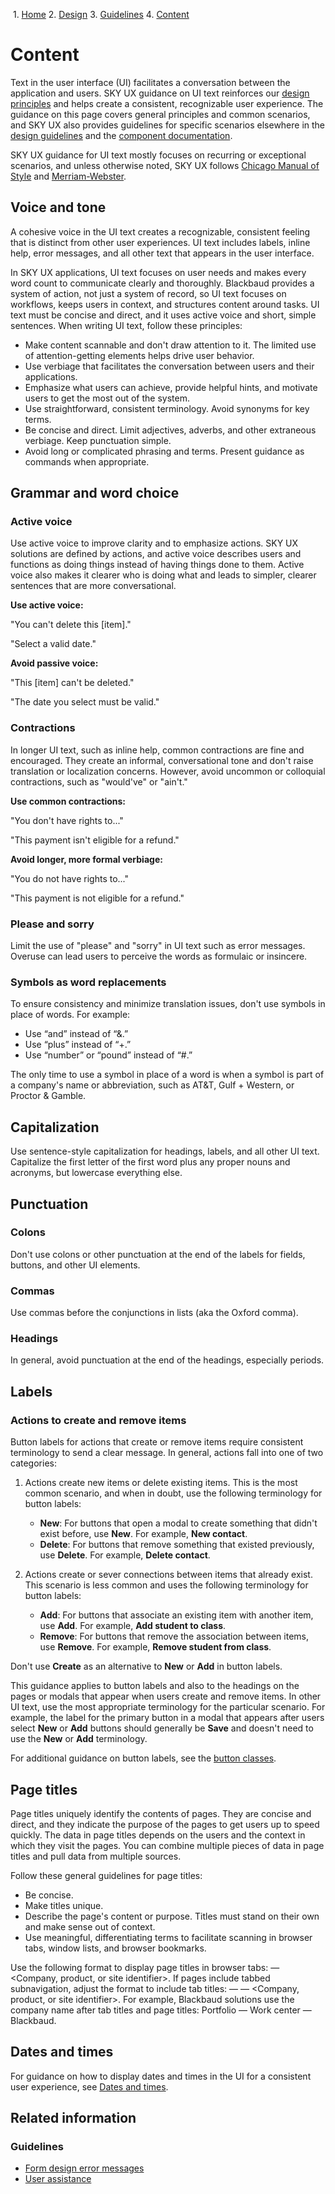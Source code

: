             

 1.  [Home](/skyux/)
2.  [Design](/skyux/design.md)
3.  [Guidelines](/skyux/design/guidelines.md)
4.  [Content](/skyux/design/guidelines/content.md)

Content
=======

Text in the user interface (UI) facilitates a conversation between the application and users. SKY UX guidance on UI text reinforces our [design principles](/skyux/design/principles.md) and helps create a consistent, recognizable user experience. The guidance on this page covers general principles and common scenarios, and SKY UX also provides guidelines for specific scenarios elsewhere in the [design guidelines](/skyux/design/guidelines.md) and the [component documentation](/skyux/components.md).

SKY UX guidance for UI text mostly focuses on recurring or exceptional scenarios, and unless otherwise noted, SKY UX follows [Chicago Manual of Style](https://www.chicagomanualofstyle.org/home.html) and [Merriam-Webster](https://www.merriam-webster.com/).

Voice and tone
--------------

A cohesive voice in the UI text creates a recognizable, consistent feeling that is distinct from other user experiences. UI text includes labels, inline help, error messages, and all other text that appears in the user interface.

In SKY UX applications, UI text focuses on user needs and makes every word count to communicate clearly and thoroughly. Blackbaud provides a system of action, not just a system of record, so UI text focuses on workflows, keeps users in context, and structures content around tasks. UI text must be concise and direct, and it uses active voice and short, simple sentences. When writing UI text, follow these principles:

*   Make content scannable and don't draw attention to it. The limited use of attention-getting elements helps drive user behavior.
*   Use verbiage that facilitates the conversation between users and their applications.
*   Emphasize what users can achieve, provide helpful hints, and motivate users to get the most out of the system.
*   Use straightforward, consistent terminology. Avoid synonyms for key terms.
*   Be concise and direct. Limit adjectives, adverbs, and other extraneous verbiage. Keep punctuation simple.
*   Avoid long or complicated phrasing and terms. Present guidance as commands when appropriate.

Grammar and word choice
-----------------------

### Active voice

Use active voice to improve clarity and to emphasize actions. SKY UX solutions are defined by actions, and active voice describes users and functions as doing things instead of having things done to them. Active voice also makes it clearer who is doing what and leads to simpler, clearer sentences that are more conversational.

**Use active voice:**

"You can't delete this \[item\]."

"Select a valid date."

**Avoid passive voice:**

"This \[item\] can't be deleted."

"The date you select must be valid."

### Contractions

In longer UI text, such as inline help, common contractions are fine and encouraged. They create an informal, conversational tone and don't raise translation or localization concerns. However, avoid uncommon or colloquial contractions, such as "would've" or "ain't."

**Use common contractions:**

"You don't have rights to..."

"This payment isn't eligible for a refund."

**Avoid longer, more formal verbiage:**

"You do not have rights to..."

"This payment is not eligible for a refund."

### Please and sorry

Limit the use of "please" and "sorry" in UI text such as error messages. Overuse can lead users to perceive the words as formulaic or insincere.

### Symbols as word replacements

To ensure consistency and minimize translation issues, don't use symbols in place of words. For example:

*   Use “and” instead of “&.”
*   Use “plus” instead of “+.”
*   Use “number” or “pound” instead of “#.”

The only time to use a symbol in place of a word is when a symbol is part of a company's name or abbreviation, such as AT&T, Gulf + Western, or Proctor & Gamble.

Capitalization
--------------

Use sentence-style capitalization for headings, labels, and all other UI text. Capitalize the first letter of the first word plus any proper nouns and acronyms, but lowercase everything else.

Punctuation
-----------

### Colons

Don't use colons or other punctuation at the end of the labels for fields, buttons, and other UI elements.

### Commas

Use commas before the conjunctions in lists (aka the Oxford comma).

### Headings

In general, avoid punctuation at the end of the headings, especially periods.

Labels
------

### Actions to create and remove items

Button labels for actions that create or remove items require consistent terminology to send a clear message. In general, actions fall into one of two categories:

1.  Actions create new items or delete existing items. This is the most common scenario, and when in doubt, use the following terminology for button labels:
    
    *   **New**: For buttons that open a modal to create something that didn't exist before, use **New**. For example, **New contact**.
    *   **Delete**: For buttons that remove something that existed previously, use **Delete**. For example, **Delete contact**.
2.  Actions create or sever connections between items that already exist. This scenario is less common and uses the following terminology for button labels:
    
    *   **Add**: For buttons that associate an existing item with another item, use **Add**. For example, **Add student to class**.
    *   **Remove**: For buttons that remove the association between items, use **Remove**. For example, **Remove student from class**.

Don't use **Create** as an alternative to **New** or **Add** in button labels.

This guidance applies to button labels and also to the headings on the pages or modals that appear when users create and remove items. In other UI text, use the most appropriate terminology for the particular scenario. For example, the label for the primary button in a modal that appears after users select **New** or **Add** buttons should generally be **Save** and doesn't need to use the **New** or **Add** terminology.

For additional guidance on button labels, see the [button classes](/skyux/components/button.md).

Page titles
-----------

Page titles uniquely identify the contents of pages. They are concise and direct, and they indicate the purpose of the pages to get users up to speed quickly. The data in page titles depends on the users and the context in which they visit the pages. You can combine multiple pieces of data in page titles and pull data from multiple sources.

Follow these general guidelines for page titles:

*   Be concise.
*   Make titles unique.
*   Describe the page's content or purpose. Titles must stand on their own and make sense out of context.
*   Use meaningful, differentiating terms to facilitate scanning in browser tabs, window lists, and browser bookmarks.

Use the following format to display page titles in browser tabs: <Page title> — <Company, product, or site identifier>. If pages include tabbed subnavigation, adjust the format to include tab titles: <Tab title> — <Page title> — <Company, product, or site identifier>. For example, Blackbaud solutions use the company name after tab titles and page titles: Portfolio — Work center — Blackbaud.

Dates and times
---------------

For guidance on how to display dates and times in the UI for a consistent user experience, see [Dates and times](/skyux/design/guidelines/content/dates-times.md).

Related information
-------------------

### Guidelines

*   [Form design error messages](/skyux/design/guidelines/form-design#validation-and-error-handling.md)
*   [User assistance](/skyux/design/guidelines/user-assistance.md)